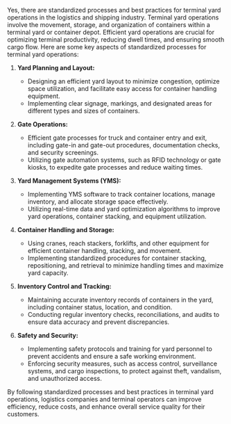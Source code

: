 Yes, there are standardized processes and best practices for terminal yard operations in the logistics and shipping industry. Terminal yard operations involve the movement, storage, and organization of containers within a terminal yard or container depot. Efficient yard operations are crucial for optimizing terminal productivity, reducing dwell times, and ensuring smooth cargo flow. Here are some key aspects of standardized processes for terminal yard operations:

1. **Yard Planning and Layout:**

   - Designing an efficient yard layout to minimize congestion, optimize space utilization, and facilitate easy access for container handling equipment.
   - Implementing clear signage, markings, and designated areas for different types and sizes of containers.
2. **Gate Operations:**

   - Efficient gate processes for truck and container entry and exit, including gate-in and gate-out procedures, documentation checks, and security screenings.
   - Utilizing gate automation systems, such as RFID technology or gate kiosks, to expedite gate processes and reduce waiting times.
3. **Yard Management Systems (YMS):**

   - Implementing YMS software to track container locations, manage inventory, and allocate storage space effectively.
   - Utilizing real-time data and yard optimization algorithms to improve yard operations, container stacking, and equipment utilization.
4. **Container Handling and Storage:**

   - Using cranes, reach stackers, forklifts, and other equipment for efficient container handling, stacking, and movement.
   - Implementing standardized procedures for container stacking, repositioning, and retrieval to minimize handling times and maximize yard capacity.
5. **Inventory Control and Tracking:**

   - Maintaining accurate inventory records of containers in the yard, including container status, location, and condition.
   - Conducting regular inventory checks, reconciliations, and audits to ensure data accuracy and prevent discrepancies.
6. **Safety and Security:**

   - Implementing safety protocols and training for yard personnel to prevent accidents and ensure a safe working environment.
   - Enforcing security measures, such as access control, surveillance systems, and cargo inspections, to protect against theft, vandalism, and unauthorized access.

By following standardized processes and best practices in terminal yard operations, logistics companies and terminal operators can improve efficiency, reduce costs, and enhance overall service quality for their customers.
